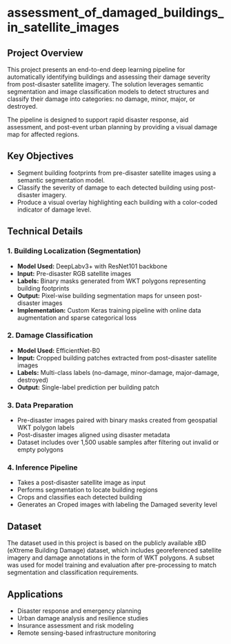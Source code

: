 # assessment_of_damaged_buildings_in_satellite_images

## Project Overview

This project presents an end-to-end deep learning pipeline for automatically identifying buildings and assessing their damage severity from post-disaster satellite imagery. The solution leverages semantic segmentation and image classification models to detect structures and classify their damage into categories: no damage, minor, major, or destroyed.

The pipeline is designed to support rapid disaster response, aid assessment, and post-event urban planning by providing a visual damage map for affected regions.

## Key Objectives

- Segment building footprints from pre-disaster satellite images using a semantic segmentation model.
- Classify the severity of damage to each detected building using post-disaster imagery.
- Produce a visual overlay highlighting each building with a color-coded indicator of damage level.

## Technical Details

### 1. Building Localization (Segmentation)

- **Model Used:** DeepLabv3+ with ResNet101 backbone
- **Input:** Pre-disaster RGB satellite images
- **Labels:** Binary masks generated from WKT polygons representing building footprints
- **Output:** Pixel-wise building segmentation maps for unseen post-disaster images
- **Implementation:** Custom Keras training pipeline with online data augmentation and sparse categorical loss

### 2. Damage Classification

- **Model Used:** EfficientNet-B0
- **Input:** Cropped building patches extracted from post-disaster satellite images
- **Labels:** Multi-class labels (no-damage, minor-damage, major-damage, destroyed)
- **Output:** Single-label prediction per building patch


### 3. Data Preparation

- Pre-disaster images paired with binary masks created from geospatial WKT polygon labels
- Post-disaster images aligned using disaster metadata
- Dataset includes over 1,500 usable samples after filtering out invalid or empty polygons

### 4. Inference Pipeline

- Takes a post-disaster satellite image as input
- Performs segmentation to locate building regions
- Crops and classifies each detected building
- Generates an Croped images with labeling the Damaged severity level

## Dataset

The dataset used in this project is based on the publicly available xBD (eXtreme Building Damage) dataset, which includes georeferenced satellite imagery and damage annotations in the form of WKT polygons. A subset was used for model training and evaluation after pre-processing to match segmentation and classification requirements.

## Applications

- Disaster response and emergency planning
- Urban damage analysis and resilience studies
- Insurance assessment and risk modeling
- Remote sensing-based infrastructure monitoring





